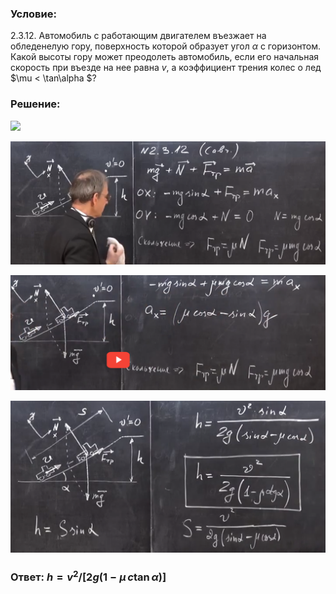 ###  Условие: 

$2.3.12.$ Автомобиль с работающим двигателем въезжает на обледенелую гору, поверхность которой образует угол $\alpha$ с горизонтом. Какой высоты гору может преодолеть автомобиль, если его начальная скорость при въезде на нее равна $v$, а коэффициент трения колес о лед $\mu < \tan\alpha $? 

###  Решение: 

![](https://www.youtube.com/embed/i44MdkFoyjM?t=1512) 

![|1222x479, 67%](../../img/2.3.12/sol1.png) 

![|1208x442, 67%](../../img/2.3.12/sol2.png) 

![|1079x520, 67%](../../img/2.3.12/sol3.png) 

###  Ответ: $h = v^2/[2g(1 − \mu\,c\tan\alpha )]$ 

### 

